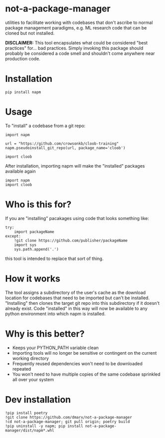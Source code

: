 # not-a-package-manager
utilities to facilitate working with codebases that don't ascribe to normal package management paradigms, e.g. ML research code that can be cloned but not installed.

**DISCLAIMER:** This tool encapsulates what could be considered "best practices" for... bad practices. Simply invoking this package should probably be considered a code smell and shouldn't come anywhere near production code.

# Installation

    pip install napm

# Usage

To "install" a codebase from a git repo:

    import napm

    url = "https://github.com/crowsonkb/cloob-training"
    napm.pseudoinstall_git_repo(url, package_name='cloob')

    import cloob

After installation, importing napm will make the "installed" packages available again

    import napm
    import cloob


# Who is this for?

If you are "installing" pacakages using code that looks something like:

    try:
        import packageName
    except:
        !git clone https://github.com/publisher/packageName
        import sys
        sys.path.append('.')

this tool is intended to replace that sort of thing.

# How it works

The tool assigns a subdirectory of the user's cache as the download location for codebases that need to be imported but can't be installed.
"Installing" then clones the target git repo into this subdirectory if it doesn't already exist. Code "installed" in this way will now be available
to any python environment into which napm is installed. 

# Why is this better?

* Keeps your PYTHON_PATH variable clean
* Importing tools will no longer be sensitive or contingent on the current working directory
* Frequently reused dependencies won't need to be downloaded repeated
* You won't need to have multiple copies of the same codebase sprinkled all over your system

# Dev installation

    !pip install poetry
    !git clone https://github.com/dmarx/not-a-package-manager
    !cd not-a-package-manager; git pull origin; poetry build
    !pip uninstall -y napm; pip install not-a-package-manager/dist/napm*.whl


